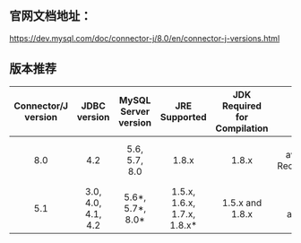 ## 官网文档地址：
https://dev.mysql.com/doc/connector-j/8.0/en/connector-j-versions.html

## 版本推荐
|Connector/J version|JDBC version|MySQL Server version|JRE Supported|JDK Required for Compilation|Status|
|:---:|:---:|:---:|:---:|:---:|:---:|
|8.0|4.2|5.6, 5.7, 8.0|1.8.x|1.8.x|General availability. Recommended version.|
|5.1|3.0, 4.0, 4.1, 4.2|5.6*, 5.7*, 8.0*|1.5.x, 1.6.x, 1.7.x, 1.8.x*|1.5.x and 1.8.x|General availability|
